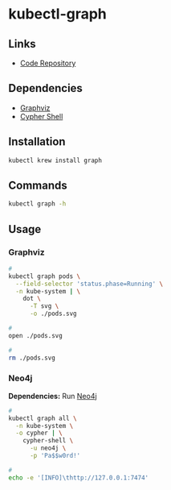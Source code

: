 # kubectl-graph

## Links

- [Code Repository](https://github.com/steveteuber/kubectl-graph)

## Dependencies

- [Graphviz](/graphviz.md)
- [Cypher Shell](/cypher-shell.md)

## Installation

```sh
kubectl krew install graph
```

## Commands

```sh
kubectl graph -h
```

## Usage

### Graphviz

```sh
#
kubectl graph pods \
  --field-selector 'status.phase=Running' \
  -n kube-system | \
    dot \
      -T svg \
      -o ./pods.svg

#
open ./pods.svg

#
rm ./pods.svg
```

### Neo4j

**Dependencies:** Run [Neo4j](/neo4j.md#docker)

```sh
#
kubectl graph all \
  -n kube-system \
  -o cypher | \
    cypher-shell \
      -u neo4j \
      -p 'Pa$$w0rd!'

#
echo -e '[INFO]\thttp://127.0.0.1:7474'
```
